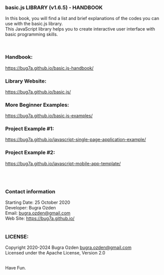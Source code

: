 ### basic.js LIBRARY (v1.6.5) - HANDBOOK

In this book, you will find a list and brief explanations of the codes you can use with the basic.js library.<br>
This JavaScript library helps you to create interactive user interface with basic programming skills.<br />

<br>

### Handbook:
https://bug7a.github.io/basic.js-handbook/

### Library Website:
https://bug7a.github.io/basic.js/

### More Beginner Examples:
https://bug7a.github.io/basic.js-examples/

### Project Example #1:
https://bug7a.github.io/javascript-single-page-application-example/

### Project Example #2:
https://bug7a.github.io/javascript-mobile-app-template/

<br><br>

### Contact information

Starting Date: 25 October 2020<br>
Developer: Bugra Ozden<br>
Email: bugra.ozden@gmail.com<br>
Web Site: https://bug7a.github.io/<br><br>

### LICENSE:

Copyright 2020-2024 Bugra Ozden <bugra.ozden@gmail.com><br />
Licensed under the Apache License, Version 2.0<br /><br />

Have Fun.
